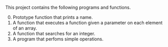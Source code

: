 This project contains the following programs and functions.

0. Prototype function that prints a name.
1. A function that executes a function given a parameter on each element of an array.
2. A function that searches for an integer.
3. A program that perfoms simple operations.
